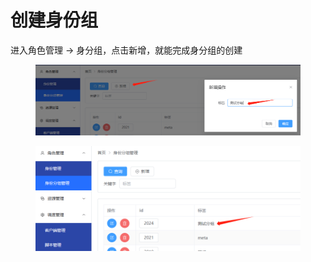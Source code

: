 # 创建身份组

进入角色管理 -> 身分组，点击新增，就能完成身分组的创建

<figure><img src="../../../.gitbook/assets/image (11).png" alt=""><figcaption></figcaption></figure>

<figure><img src="../../../.gitbook/assets/image (12).png" alt=""><figcaption></figcaption></figure>
